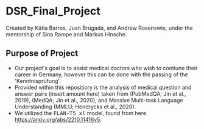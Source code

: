 # DSR_Final_Project
Created by Kátia Barros, Juan Brugada, and Andrew Rosenswie, under the mentorship of Sina Rampe and Markus Hinsche.


## Purpose of Project
* Our project's goal is to assist medical doctors who wish to contiune their career in Germany, however this can be done with the passing of the 'Kenntnisprüfung'.
* Provided within this repositiory is the analysis of medical question and answer pairs (insert amount here) taken from (PubMedQA; Jin et al., 2019), (MedQA; Jin et al., 2020), and Massive Multi-task Language Understanding (MMLU; Hendrycks et al., 2020).
* We utilized the <tt>FLAN-T5 xl</tt>  model, found from here https://arxiv.org/abs/2210.11416v5.   

